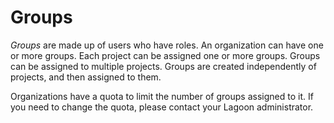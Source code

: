 # Groups

_Groups_ are made up of users who have roles. An organization can have one or more groups. Each project can be assigned one or more groups. Groups can be assigned to multiple projects. Groups are created independently of projects, and then assigned to them.

Organizations have a quota to limit the number of groups assigned to it. If you need to change the quota, please contact your Lagoon administrator.

